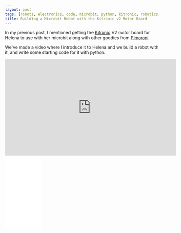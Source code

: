 ```yaml
---
layout: post
tags: [robots, electronics, code, microbit, python, kitronic, robotics, robotics projects for kids]
title: Building a Microbit Robot with the Kitronic v2 Motor Board
---
```

In my previous post, I mentioned getting the <a href="https://twitter.com/Kitronik">Kitronic</a> V2 motor board for
Helena to use with her microbit along with other goodies from <a href="https://twitter.com/pimoroni">Pimoroni</a>.

We've made a video where I introduce it to Helena and we build a robot with it, and write some starting code for it with python.

<div class="embed-responsive embed-responsive-16by9">
<iframe width="560" height="315" src="https://www.youtube.com/embed/c7jLPN8uqz8" frameborder="0" allowfullscreen="True"></iframe>
</div>

<iframe style="width:120px;height:240px;" marginwidth="0" marginheight="0" scrolling="no" frameborder="0" src="//ws-eu.amazon-adsystem.com/widgets/q?ServiceVersion=20070822&OneJS=1&Operation=GetAdHtml&MarketPlace=GB&source=ss&ref=as_ss_li_til&ad_type=product_link&tracking_id=orionrobots-21&language=en_GB&marketplace=amazon&region=GB&placement=B08TR1QMR1&asins=B08TR1QMR1&linkId=e5b58fab275f345c7472b4de44233481&show_border=true&link_opens_in_new_window=true"></iframe>
